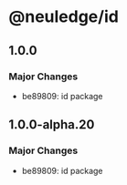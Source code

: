 # @neuledge/id

## 1.0.0

### Major Changes

- be89809: id package

## 1.0.0-alpha.20

### Major Changes

- be89809: id package
